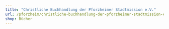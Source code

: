 ```yaml
---
title: "Christliche Buchhandlung der Pforzheimer Stadtmission e.V."
url: /pforzheim/christliche-buchhandlung-der-pforzheimer-stadtmission-e-v/
shop: Bücher
---
```


